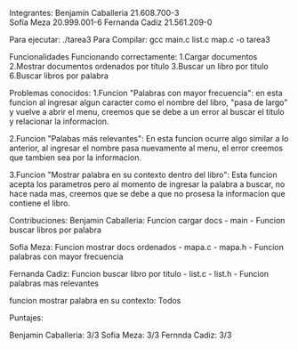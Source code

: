 Integrantes:
Benjamín Caballeria 21.608.700-3        
Sofía Meza 20.999.001-6
Fernanda Cadíz 21.561.209-0

Para ejecutar: ./tarea3
Para Compilar: gcc main.c list.c map.c -o tarea3


Funcionalidades
Funcionando correctamente:
1.Cargar documentos
2.Mostrar documentos ordenados por título
3.Buscar un libro por titulo
6.Buscar libros por palabra

Problemas conocidos:
1.Funcion "Palabras con mayor frecuencia": en esta funcion al ingresar algun caracter como el nombre del libro, "pasa de largo" y vuelve a abrir el menu, creemos que se debe a un error al buscar el titulo y relacionar la informacion.

2.Funcion "Palabas más relevantes": En esta funcion ocurre algo similar a lo anterior, al ingresar el nombre pasa nuevamente al menu, el error creemos que tambien sea por la informacion.

3.Funcion "Mostrar palabra en su contexto dentro del libro": Esta funcion acepta los parametros pero al momento de ingresar la palabra a buscar, no hace nada mas, creemos que se debe a que no prosesa la informacion que contiene el libro.


Contribuciones:
Benjamin Caballeria: Funcion cargar docs - main - Funcion buscar libros por palabra

Sofia Meza: Funcion mostrar docs ordenados - mapa.c - mapa.h - Funcion palabras con mayor frecuencia

Fernanda Cadiz: Funcion buscar libro por titulo - list.c - list.h - Funcion palabras mas relevantes

funcion mostrar palabra en su contexto: Todos


Puntajes:

Benjamin Caballeria: 3/3
Sofia Meza: 3/3
Fernnda Cadiz: 3/3